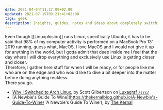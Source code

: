 ```yaml
---
date: 2021-04-04T11:27:09+02:00
updated: 2021-07-19T00:21:41+02:00
tags: geek
description: Insights, guides, notes and ideas about completely switching to Linux.
---
```

Even though [[Linuxplosion]] runs Linux, specifically Ubuntu, it has to be said that 98% of my computer activity is performed on a MacBook Pro 13' 2019 running, guess what, MacOS. I love MacOS and I would not give it up for anything in the world, but I gotta admit that deep inside me I feel that the day where I will drop everything and exclusively use Linux is getting closer and closer.  
Therefore, I gather here stuff for when I will be ready, or for people like me who are on the edge and who would like to dive a bit deeper into the matter before doing anything reckless.  
There you go.

- [Why I Switched to Arch Linux](https://luxagraf.net/src/why-i-switched-arch-linux 'Why I Switched to Arch Linux'), by Scott Gilbertson on [Luxagraf `/src/`](https://luxagraf.net/src/ '/src/')
- [A Newbie's Guide To Wine](https://thekernalblog.github.io/A-Newbie's-Guide-To-Wine/ 'A Newbie's Guide To Wine'), by [The Kernal](https://thekernalblog.github.io/about/ 'About The Kernal')